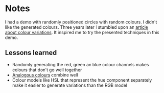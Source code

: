 # Notes

I had a demo with randomly positioned circles with random colours. I didn't like the generated colours. Three years later I stumbled upon an [article about colour variations](https://sighack.com/post/procedural-color-algorithms-color-variations). It inspired me to try the presented techniques in this demo.

## Lessons learned

- Randomly generating the red, green an blue colour channels makes colours that don't go well together
- [Analogous colours](https://en.wikipedia.org/wiki/Analogous_colors) combine well
- Colour models like HSL that represent the hue component separately make it easier to generate variations than the RGB model

